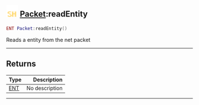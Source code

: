 ## <img src="../../.gitbook/assets/shared.png" width="32" height="32" /> [Packet](../packet/README.md):readEntity

```lua
ENT Packet:readEntity()
```

Reads a entity from the net packet<br>

-----------------
## Returns

| Type   | Description |
| ------ | ----------: |
| [ENT](../ent/README.md) | No description |


--------